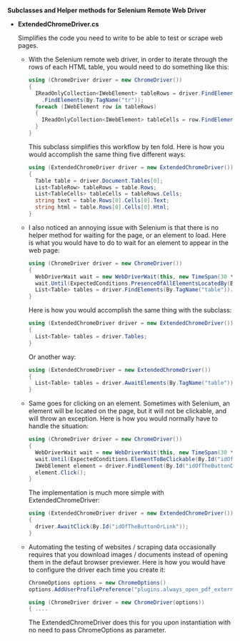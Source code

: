 <b>Subclasses and Helper methods for Selenium Remote Web Driver</b>

* <b>ExtendedChromeDriver.cs</b>

  Simplifies the code you need to write to be able to test or scrape web pages.
  * With the Selenium remote web driver, in order to iterate through the rows of each HTML table,
    you would need to do something like this:
    ```CS
    using (ChromeDriver driver = new ChromeDriver())
    {
      IReadOnlyCollection<IWebElement> tableRows = driver.FindElement(By.TagName("table))
        .FindElements(By.TagName("tr"));
      foreach (IWebElement row in tableRows)
      {
        IReadOnlyCollection<IWebElement> tableCells = row.FindElements(By.TagName("td"));
      }
    }
    ```
  
    This subclass simplifies this workflow by ten fold. Here is how you would accomplish the same 
    thing five different ways:
    ```CS
    using (ExtendedChromeDriver driver = new ExtendedChromeDriver())
    {
      Table table = driver.Document.Tables[0];
      List<TableRow> tableRows = table.Rows;
      List<TableCells> tableCells = tableRows.Cells;
      string text = table.Rows[0].Cells[0].Text;
      string html = table.Rows[0].Cells[0].Html;
    }
    ```
  * I also noticed an annoying issue with Selenium is that there is no helper method for waiting for the 
    page, or an element to load. Here is what you would have to do to wait for an element to appear in the web page:
    ```CS
    using (ChromeDriver driver = new ChromeDriver())
    {
      WebDriverWait wait = new WebDriverWait(this, new TimeSpan(30 * TimeSpan.TicksPerSecond));
      wait.Until(ExpectedConditions.PresenceOfAllElementsLocatedBy(By.TagName("table")));
      List<Table> tables = driver.FindElements(By.TagName("table")).ToList();
    }
    ```
  
    Here is how you would accomplish the same thing with the subclass:
    ```CS
    using (ExtendedChromeDriver driver = new ExtendedChromeDriver())
    {
      List<Table> tables = driver.Tables;
    }
    ```
  
    Or another way:
    ```CS
    using (ExtendedChromeDriver = new ExtendedChromeDriver())
    {
      List<Table> tables = driver.AwaitElements(By.TagName("table"));
    }
    ```
  
  * Same goes for clicking on an element. Sometimes with Selenium, an element will be located 
    on the page, but it will not be clickable, and will throw an exception.
    Here is how you would normally have to handle the situation:
    ```CS
    using (ChromeDriver driver = new ChromeDriver())
    {
      WebDriverWait wait = new WebDriverWait(this, new TimeSpan(30 * TimeSpan.TicksPerSecond));
      wait.Until(ExpectedConditions.ElementToBeClickable(By.Id("idOfTheButtonOrLink")));
      IWebElement element = driver.FindElement(By.Id("idOfTheButtonOrLink")));
      element.Click();
    }
    ```
    The implementation is much more simple with ExtendedChromeDriver:
    ```CS
    using (ExtendedChromeDriver driver = new ExtendedChromeDriver())
    {
      driver.AwaitClick(By.Id("idOfTheButtonOrLink"));
    }
    ```
    
  * Automating the testing of websites / scraping data occasionally requires that you download
    images / documents instead of opening them in the defaut browser previewer.
    Here is how you would have to configure the driver each time you create it:
    ```CS
    ChromeOptions options = new ChromeOptions()
    options.AddUserProfilePreference("plugins.always_open_pdf_externally", true);
    
    using (ChromeDriver driver = new ChromeDriver(options))
    { ....
    ```
    
    The ExtendedChromeDriver does this for you upon instantiation with no need to pass ChromeOptions
    as parameter.
  
